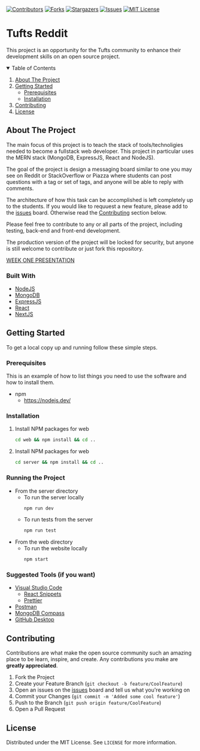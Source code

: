 [![Contributors][contributors-shield]][contributors-url]
[![Forks][forks-shield]][forks-url]
[![Stargazers][stars-shield]][stars-url]
[![Issues][issues-shield]][issues-url]
[![MIT License][license-shield]][license-url]

# Tufts Reddit

This project is an opportunity for the Tufts community to enhance their development skills on an open source project.

<details open="open">
  <summary>Table of Contents</summary>
  <ol>
    <li>
      <a href="#about-the-project">About The Project</a>
    </li>
    <li>
      <a href="#getting-started">Getting Started</a>
      <ul>
        <li><a href="#prerequisites">Prerequisites</a></li>
        <li><a href="#installation">Installation</a></li>
      </ul>
    </li>
    <li><a href="#contributing">Contributing</a></li>
    <li><a href="#license">License</a></li>
  </ol>
</details>

<!-- ABOUT THE PROJECT -->
## About The Project

The main focus of this project is to teach the stack of tools/technoligies needed to become a fullstack web developer. This project in particular uses the MERN stack (MongoDB, ExpressJS, React and NodeJS).

The goal of the project is design a messaging board similar to one you may see on Reddit or StackOverflow or Piazza where students can post questions with a tag or set of tags, and anyone will be able to reply with comments.

The architecture of how this task can be accomplished is left completely up to the students. If you would like to requuest a new feature, please add to the [issues][issues-url] board. Otherwise read the [Contributing](#contributing) section below.

Please feel free to contribute to any or all parts of the project, including testing, back-end and front-end development.

The production version of the project will be locked for security, but anyone is still welcome to contribute or just fork this repository.

[WEEK ONE PRESENTATION](https://docs.google.com/presentation/d/1tHARaj7pK9JuyjTBO9AqY4Y1Hc3PoMsrkiYoKiu3E-E/edit?usp=sharing)

### Built With
* [NodeJS](https://nodejs.dev/)
* [MongoDB](https://www.mongodb.com/)
* [ExpressJS](https://expressjs.com/)
* [React](https://reactjs.org/)
* [NextJS](https://nextjs.org/)


<!-- GETTING STARTED -->
## Getting Started

To get a local copy up and running follow these simple steps.

### Prerequisites

This is an example of how to list things you need to use the software and how to install them.
* npm
  * https://nodejs.dev/


### Installation

1. Install NPM packages for web
   ```sh
   cd web && npm install && cd ..
   ```
2. Install NPM packages for web
   ```sh
   cd server && npm install && cd ..
   ```

### Running the Project
* From the server directory
  * To run the server locally
    ```sh
    npm run dev
    ```
  * To run tests from the server
    ```sh
    npm run test
    ```
* From the web directory
  * To run the website locally
    ```sh
    npm start
    ```
    
### Suggested Tools (if you want)
* [Visual Studio Code](https://code.visualstudio.com/)
  * [React Snippets](https://marketplace.visualstudio.com/items?itemName=dsznajder.es7-react-js-snippets)
  * [Prettier](https://marketplace.visualstudio.com/items?itemName=esbenp.prettier-vscode)
* [Postman](https://www.postman.com/)
* [MongoDB Compass](https://www.mongodb.com/products/compass)
* [GitHub Desktop](https://desktop.github.com/)

<!-- CONTRIBUTING -->
## Contributing

Contributions are what make the open source community such an amazing place to be learn, inspire, and create. Any contributions you make are **greatly appreciated**.

1. Fork the Project
2. Create your Feature Branch (`git checkout -b feature/CoolFeature`)
3. Open an issues on the [issues][issues-url] board and tell us what you're working on
4. Commit your Changes (`git commit -m 'Added some cool feature'`)
5. Push to the Branch (`git push origin feature/CoolFeature`)
6. Open a Pull Request


<!-- LICENSE -->
## License

Distributed under the MIT License. See `LICENSE` for more information.


<!-- MARKDOWN LINKS & IMAGES -->
<!-- https://www.markdownguide.org/basic-syntax/#reference-style-links -->
[contributors-shield]: https://img.shields.io/github/contributors/tufts-bscs/tufts-reddit.svg?style=for-the-badge
[contributors-url]: https://github.com/tufts-bscs/tufts-reddit/graphs/contributors
[forks-shield]: https://img.shields.io/github/forks/tufts-bscs/tufts-reddit.svg?style=for-the-badge
[forks-url]: https://github.com/tufts-bscs/tufts-reddit/network/members
[stars-shield]: https://img.shields.io/github/stars/tufts-bscs/tufts-reddit.svg?style=for-the-badge
[stars-url]: https://github.com/tufts-bscs/tufts-reddit/stargazers
[issues-shield]: https://img.shields.io/github/issues/tufts-bscs/tufts-reddit.svg?style=for-the-badge
[issues-url]: https://github.com/tufts-bscs/tufts-reddit/issues
[license-shield]: https://img.shields.io/github/license/tufts-bscs/tufts-reddit.svg?style=for-the-badge
[license-url]: https://github.com/tufts-bscs/tufts-reddit/blob/main/LICENSE
